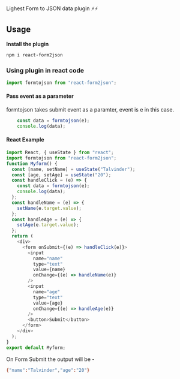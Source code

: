 Lighest Form to JSON data plugin ⚡⚡
## Usage

<strong> Install the plugin </strong>

```Bash
npm i react-form2json
```

### Using plugin in react code

```javascript
import formtojson from "react-form2json";
```

#### Pass event as a parameter
formtojson takes submit event as a paramter, event is e in this case.

```javascript
    const data = formtojson(e);
    console.log(data);
```

#### React Example

```javascript
import React, { useState } from "react";
import formtojson from "react-form2json";
function Myform() {
  const [name, setName] = useState("Talvinder");
  const [age, setAge] = useState("20");
  const handleClick = (e) => {
    const data = formtojson(e);
    console.log(data);
  };
  const handleName = (e) => {
    setName(e.target.value);
  };
  const handleAge = (e) => {
    setAge(e.target.value);
  };
  return (
    <div>
      <form onSubmit={(e) => handleClick(e)}>
        <input
          name="name"
          type="text"
          value={name}
          onChange={(e) => handleName(e)}
        />
        <input
          name="age"
          type="text"
          value={age}
          onChange={(e) => handleAge(e)}
        />
        <button>Submit</button>
      </form>
    </div>
  );
}
export default Myform;

```

On Form Submit the output will be -

```bash
{"name":"Talvinder","age":"20"}
```

